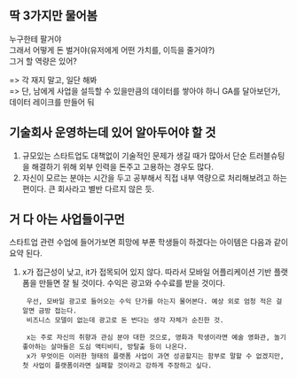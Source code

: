 ## 딱 3가지만 물어봄

누구한테 팔거야  
그래서 어떻게 돈 벌거야(유저에게 어떤 가치를, 이득을 줄거야?)  
그거 할 역량은 있어?

=> 각 재지 말고, 일단 해봐  
=> 단, 남에게 사업을 설득할 수 있을만큼의 데이터를 쌓아야 하니 GA를 달아보던가, 데이터 레이크를 만들어 둬

## 기술회사 운영하는데 있어 알아두어야 할 것

1. 규모있는 스타트업도 대책없이 기술적인 문제가 생길 때가 많아서 단순 트러블슈팅을 해결하기 위해 외부 인력을 돈주고 고용하는 경우도 많다.
2. 자신이 모르는 분야는 시간을 두고 공부해서 직접 내부 역량으로 처리해보려고 하는 편이다. 큰 회사라고 별반 다르지 않은 듯.

## 거 다 아는 사업들이구먼

스타트업 관련 수업에 들어가보면 희망에 부푼 학생들이 하겠다는 아이템은 다음과 같이 요약 된다.

1.  x가 접근성이 낮고, it가 접목되어 있지 않다. 따라서 모바일 어플리케이션 기반 플랫폼을 만들면 잘 될 것이다. 수익은 광고와 수수료를 받을 것이다.

         우선, 모바일 광고로 들어오는 수익 단가를 아는지 물어본다. 예상 외로 엄청 적은 걸 알면 금방 접는다.
         비즈니스 모델이 없는데 광고로 돈 번다는 생각 자체가 순진한 것.

         x는 주로 자신의 취향과 관심 분야 대한 것으로, 영화과 학생이라면 예술 영화관, 놀기 좋아하는 살마들은 도심 액티비티, 방탈출 등이 나온다.
         x가 무엇이든 이러한 형태의 플랫폼 사업이 과연 성공할지는 함부로 말할 수 없겠지만, 첫 사업이 플랫폼이라면 실패할 것이라고 강하게 주장하고 싶다.
